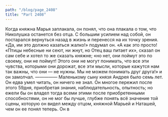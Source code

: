 ```yaml
---
path: "/blog/page_2408"
title: "Part 2408"
---
```


Когда княжна Марья заплакала, он понял, что она плакала о том, что Николушка останется без отца. С большим усилием над собой, он постарался вернуться назад в жизнь и перенесся на их точку зрения.
«Да, им это должно казаться жалко!» подумал он. «А как это просто!
«Птицы небесные ни сеют, ни жнут, но Отец ваш питает их», сказал он сам себе и хотел то же сказать княжне; «но нет, они поймут это по своему, они не поймут! Этого они не могут понимать, что все эти чувства, которыми они дорожат, все эти мысли, которые кажутся нам так важны, что они — не нужны. Мы не можем понимать друг друга!» и он замолчал.
—————
Маленькому сыну князя Андрея было семь лет. Он едва умел читать, он ничего не знал. Он многое пережил после этого 59дня, приобретая знания, наблюдательность, опытность; но ежели бы он владел тогда всеми этими после приобретенными способностями, он не мог бы лучше, глубже понять всё значение той сцены, которую он видел между отцом, княжной Марьей и Наташей, чем он ее понял теперь. Он в
